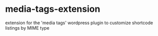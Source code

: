 media-tags-extension
====================

extension for the 'media tags' wordpress plugin to customize shortcode listings by MIME type